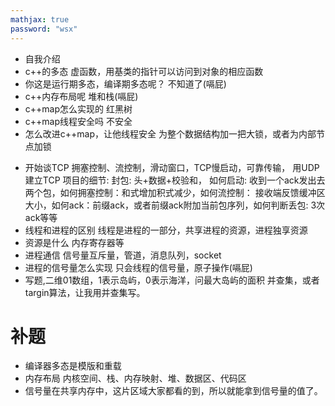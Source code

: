 ```yaml
---
mathjax: true
password: "wsx"
---
```

- 自我介绍
- c++的多态
 虚函数，用基类的指针可以访问到对象的相应函数
- 你这是运行期多态，编译期多态呢？
 不知道了(嗝屁)
- c++内存布局呢
 堆和栈(嗝屁)
- c++map怎么实现的
 红黑树
- c++map线程安全吗
 不安全
- 怎么改进c++map，让他线程安全
 为整个数据结构加一把大锁，或者为内部节点加锁
<!---more-->
- 开始谈TCP
 拥塞控制、流控制，滑动窗口，TCP慢启动，可靠传输，
 用UDP建立TCP 项目的细节: 封包: 头+数据+校验和， 如何启动: 收到一个ack发出去两个包，如何拥塞控制：和式增加积式减少，如何流控制： 接收端反馈缓冲区大小，如何ack：前缀ack，或者前缀ack附加当前包序列，如何判断丢包: 3次ack等等
- 线程和进程的区别
 线程是进程的一部分，共享进程的资源，进程独享资源
- 资源是什么
 内存寄存器等
- 进程通信
 信号量互斥量，管道，消息队列，socket
- 进程的信号量怎么实现
 只会线程的信号量，原子操作(嗝屁)
- 写题,二维01数组，1表示岛屿，0表示海洋，问最大岛屿的面积
 并查集，或者targin算法，让我用并查集写。

# 补题
- 编译器多态是模版和重载
- 内存布局 内核空间、栈、内存映射、堆、数据区、代码区
- 信号量在共享内存中，这片区域大家都看的到，所以就能拿到信号量的值了。

